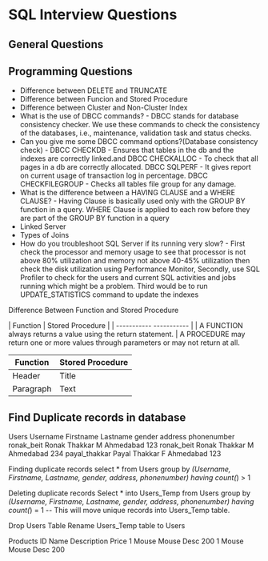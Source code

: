 # SQL Interview Questions

## General Questions

## Programming Questions

* Difference between DELETE and TRUNCATE
* Difference between Funcion and Stored Procedure
* Difference between Cluster and Non-Cluster Index
* What is the use of DBCC commands? - DBCC stands for database consistency checker. We use these commands to check the consistency of the databases, i.e., maintenance, validation task and status checks. 
* Can you give me some DBCC command options?(Database consistency check) - DBCC CHECKDB - Ensures that tables in the db and the indexes are correctly linked.and DBCC CHECKALLOC - To check that all pages in a db are correctly allocated. DBCC SQLPERF - It gives report on current usage of transaction log in percentage. DBCC CHECKFILEGROUP - Checks all tables file group for any damage.
* What is the difference between a HAVING CLAUSE and a WHERE CLAUSE? - Having Clause is basically used only with the GROUP BY function in a query. WHERE Clause is applied to each row before they are part of the GROUP BY function in a query
* Linked Server
* Types of Joins
* How do you troubleshoot SQL Server if its running very slow? - First check the processor and memory usage to see that processor is not above 80% utilization and memory not above 40-45% utilization then check the disk utilization using Performance Monitor, Secondly, use SQL Profiler to check for the users and current SQL activities and jobs running which might be a problem. Third would be to run UPDATE_STATISTICS command to update the indexes

Difference Between Function and Stored Procedure

| Function      | Stored Procedure |
| -----------    -----------       |
| A FUNCTION always returns a value using the return statement. | A PROCEDURE may return one or more values through parameters or may not return at all.

| Function      | Stored Procedure |
| ----------- | ----------- |
| Header      | Title       |
| Paragraph   | Text        |

## Find Duplicate records in database

Users
Username	Firstname	Lastname	gender		address		phonenumber
ronak_beit	Ronak		Thakkar		M		Ahmedabad	123
ronak_beit	Ronak		Thakkar		M		Ahmedabad	234
payal_thakkar	Payal		Thakkar		F		Ahmedabad	123

Finding duplicate records
select * from Users group by *(Username, Firstname, Lastname, gender, address, phonenumber)
having count(*) > 1

Deleting duplicate records
Select * into Users_Temp from Users group by *(Username, Firstname, Lastname, gender, address, phonenumber)
having count(*) = 1
-- This will move unique records into Users_Temp table.

Drop Users Table
Rename Users_Temp table to Users

Products
ID	Name	Description	Price
1	Mouse	Mouse Desc	200
1	Mouse	Mouse Desc	200
